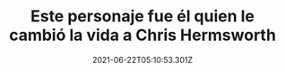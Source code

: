 ---
title: Este personaje  fue él quien le cambió la vida a Chris Hermsworth
date: 2021-06-22T05:10:53.301Z
featuredimage: /assets/1705.jpg
categoria: Celebridades
tags:
  - "#Celebridades"
  - "#Hemsworth"
  - "#Actor"
short-description: Esto fue el personaje que le cambio la vida a Chris Hemsworth
mk1: >+
  ### 1.

  ![1700](/assets/899898.jpg "1700")

  Nació el 11 de agosto de 1983 en la ciudad de Melbourne, Australia.

  ### 2.

  ![1701](/assets/1701.jpg "1701")

  ¡Es muy alto! Mide 1.90 m.
mk2: >+
  ### 3.

  ![1702](/assets/1702.jpg "1702")

  Estudió inglés americano en Screenwise Film & TV School for Actors en Sydney, Australia.

  ### 4.

  ![1703](/assets/1703.jpg "1703")

  Tiene ascendencia irlandesa, inglesa, alemana y escocesa.
mk3: >+
  ### 5.

  ![1704](/assets/1704.jpg "1704")

  Comenzó su carrera apareciendo en series y telenovelas. Es muy famoso en su natal Australia por haber interpretado el papel de Kim Hyde en 171 capítulos de la telenovela Home and Away del 2004 al 2007.

  ### 6.

  ![1705](/assets/1705.jpg "1705")

  Fue concursante en la quinta temporada de Dancing with the Stars Australia.
mk4: >+
  ### 7.

  ![1706](/assets/1706.jpg "1706")

  Su primer papel en Hollywood fue en la cinta Star Trek del 2009, donde interpretó a George Kirk, padre del protagonista (interpretado por Chris Pine).

  ### 8.

  ![1707](/assets/1708.jpg "1707")

  La oportunidad más grande de su vida ha sido interpretar a Thor, ya que este papel lo lanzó a la fama internacional.
mk5: >+
  ### 9.

  ![1707](/assets/1707.jpg "1707")

  Las últimas cuatro letras de su apellido son las mismas letras que forman el nombre del famoso personaje que interpreta, Thor.

  ### 10.

  ![1709](/assets/1709.jpg "1709")

  Su hermano Liam Hemsworth audicionó también para el papel del superhéroe y estuvo en la corta lista de los finalistas.
---